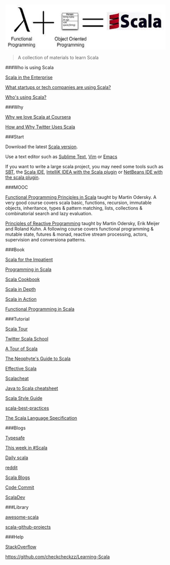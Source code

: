 [![logo](img/scala.jpg)](https://github.com/checkcheckzz/Learning-Scala)

>A collection of materials to learn Scala

###Who is using Scala

[Scala in the Enterprise](http://www.scala-lang.org/old/node/1658)

[What startups or tech companies are using Scala?](http://www.quora.com/What-startups-or-tech-companies-are-using-Scala)

[Who's using Scala?](http://alvinalexander.com/scala/whos-using-scala-akka-play-framework)

###Why

[Why we love Scala at Coursera](https://tech.coursera.org/blog/2014/02/18/why-we-love-scala-at-coursera/)  

[How and Why Twitter Uses Scala](http://blog.redfin.com/devblog/2010/05/how_and_why_twitter_uses_scala.html#.VI7yzPl3bgU)

###Start

Download the latest [Scala version](http://www.scala-lang.org/download/).

Use a text editor such as [Sublime Text](https://www.sublimetext.com/), [Vim](http://www.vim.org/) or [Emacs](http://www.gnu.org/software/emacs/) 

If you want to write a large scala project, you may need some tools such as [SBT](http://www.scala-sbt.org/), the [Scala IDE](http://scala-ide.org/?_ga=1.269024689.1997628608.1417240943), 
[IntelliK IDEA with the Scala plugin](http://www.jetbrains.com/idea/) or [NetBeans IDE with the scala plugin](https://netbeans.org/). 


###MOOC

[Functional Programming Principles in Scala](https://www.coursera.org/course/progfun) taught by Martin Odersky. A very good course covers 
scala basic, functions, recursion, immutable objects, inheritance, types & pattern matching, lists, collections & combinatorial search and lazy evaluation.

[Principles of Reactive Programming](https://www.coursera.org/course/reactive) taught by Martin Odersky, Erik Meijer and Roland Kuhn. A following course covers 
functional programming & mutable state, futures & monad, reactive stream processing, actors, supervision and conversiona patterns.

###Book

[Scala for the Impatient](http://www.amazon.com/gp/product/0321774094/ref=as_li_ss_il?ie=UTF8&camp=1789&creative=390957&creativeASIN=0321774094&linkCode=as2&tag=bionicspirit-20)

[Programming in Scala](http://www.amazon.com/Programming-Scala-Comprehensive-Step-Step/dp/0981531644/ref=pd_sim_b_1?ie=UTF8&refRID=1ABW4PNG8NPWP68Q9YXG)

[Scala Cookbook](http://www.amazon.com/Scala-Cookbook-Object-Oriented-Functional-Programming/dp/1449339611/ref=pd_sim_b_2?ie=UTF8&refRID=1ABW4PNG8NPWP68Q9YXG)

[Scala in Depth](http://www.amazon.com/Scala-Depth-Joshua-D-Suereth/dp/1935182706/ref=pd_sim_b_3?ie=UTF8&refRID=1ABW4PNG8NPWP68Q9YXG)

[Scala in Action](http://www.amazon.com/Scala-Action-Nilanjan-Raychaudhuri/dp/1935182757/ref=sr_1_1?s=books&ie=UTF8&qid=1418273002&sr=1-1&keywords=scala+in+action)

[Functional Programming in Scala](http://www.amazon.com/Functional-Programming-Scala-Paul-Chiusano/dp/1617290653/ref=pd_sim_b_5?ie=UTF8&refRID=1ABW4PNG8NPWP68Q9YXG)

###Tutorial

[Scala Tour](http://scalatutorials.com/tour/)

[Twitter Scala School](http://twitter.github.io/scala_school/)

[A Tour of Scala ](http://docs.scala-lang.org/tutorials/?_ga=1.105494339.1997628608.1417240943)

[The Neophyte's Guide to Scala](http://danielwestheide.com/scala/neophytes.html)

[Effective Scala](http://twitter.github.io/effectivescala/index.html)

[Scalacheat](http://docs.scala-lang.org/cheatsheets/?_ga=1.105494339.1997628608.1417240943)

[Java to Scala cheatsheet](http://techblog.realestate.com.au/java-to-scala-cheatsheet/)

[Scala Style Guide](http://docs.scala-lang.org/style/?_ga=1.105494339.1997628608.1417240943)

[scala-best-practices](https://github.com/alexandru/scala-best-practices)

[The Scala Language Specification](http://www.scala-lang.org/docu/files/ScalaReference.pdf)

###Blogs

[Typesafe](http://typesafe.com/blog)

[This week in #Scala](http://www.cakesolutions.net/teamblogs)

[Daily scala](http://daily-scala.blogspot.com/)

[reddit](http://www.reddit.com/r/scala)

[Scala Blogs](http://scala-blogs.feedcluster.com/)

[Code Commit](http://www.codecommit.com/blog/category/scala)

[ScalaDev](http://www.scaladev.net/)


###Library

[awesome-scala](https://github.com/lauris/awesome-scala)

[scala-github-projects](https://github.com/checkcheckzz/scala-github-projects)

###Help

[StackOverflow](http://stackoverflow.com/questions/tagged/scala)





https://github.com/checkcheckzz/Learning-Scala
